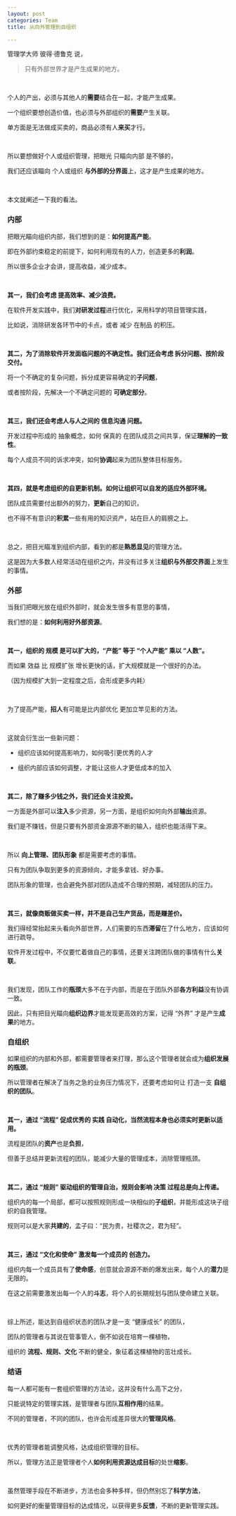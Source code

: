 ```yaml
---
layout: post
categories: Team
title: 从向外管理到自组织

---
```


管理学大师 彼得·德鲁克 说，

> 只有外部世界才是产生成果的地方。

<br/>

个人的产出，必须与其他人的**需要**结合在一起，才能产生成果。

一个组织要想创造价值，也必须与外部组织的**需要**产生关联。

单方面是无法做成买卖的，商品必须有人**来买**才行。

<br/>

所以要想做好个人或组织管理，把眼光 只瞄向内部 是不够的，

我们还应该瞄向 个人或组织 **与外部的分界面**上，这才是产生成果的地方。

<br/>

本文就阐述一下我的看法。

### 内部

把眼光瞄向组织内部，我们想到的是：**如何提高产能**。

即在外部约束稳定的前提下，如何利用现有的人力，创造更多的**利润**。

所以很多企业才会讲，提高收益，减少成本。

<br/>

**其一，我们会考虑 提高效率、减少浪费。**

在软件开发实践中，我们**对研发过程**进行优化，采用科学的项目管理实践，

比如说，消除研发各环节中的卡点，或者 减少 在制品 的积压。

<br/>

**其二，为了消除软件开发面临问题的不确定性。我们还会考虑 拆分问题、按阶段交付。**

将一个不确定的复杂问题，拆分成更容易确定的**子问题**，

或者按阶段，先解决一个不确定问题的 **可确定部分**。

<br/>

**其三，我们还会考虑人与人之间的 信息沟通 问题。**

开发过程中形成的 抽象概念，如何 保真的 在团队成员之间共享，保证**理解的一致性**。

每个人成员不同的诉求冲突，如何**协调**起来为团队整体目标服务。

<br/>

**其四，就是考虑组织的自更新机制。如何让组织可以自发的适应外部环境。**

团队成员需要付出额外的努力，**更新**自己的知识，

也不得不有意识的**积累**一些有用的知识资产，站在巨人的肩膀之上。

<br/>

总之，把目光瞄准到组织内部，看到的都是**熟悉显见**的管理方法。

这是因为大多数人经常活动在组织之内，并没有过多关注**组织与外部交界面**上发生的事情。

### 外部

当我们把眼光放在组织外部时，就会发生很多有意思的事情，

我们想的是：**如何利用好外部资源**。

<br/>

**其一，组织的 规模 是可以扩大的，“产能” 等于 “个人产能” 乘以 “人数”。**

而如果 效益 比 规模扩张 增长更快的话，扩大规模就是一个很好的办法。

（因为规模扩大到一定程度之后，会形成更多内耗）

<br/>

为了提高产能，**招人**有可能是比内部优化 更加立竿见影的方法。

<br/>

这就会衍生出一些新问题：

+ 组织应该如何提高影响力，如何吸引更优秀的人才

+ 组织内部应该如何调整，才能让这些人才更低成本的加入

<br/>

**其二，除了赚多少钱之外，我们还会关注投资。**

一方面是外部可以**注入**多少资源，另一方面，是组织如何向外部**输出**资源。

我们是不赚钱，但是只要有外部资金源源不断的输入，组织也能活得下来。

<br/>

所以 **向上管理、团队形象** 都是需要考虑的事情。

只有为团队争取到更多的资源倾向，才能多拿钱、好办事。

团队形象的管理，也会避免外部对团队造成不合理的预期，减轻团队的压力。

<br/>

**其三，就像商贩做买卖一样，并不是自己生产货品，而是赚差价。**

我们得经常抬起来头看向外部世界，人们需要的东西**滞留**在了什么地方，应该如何进行疏导。

软件开发过程中，不仅要忙着做自己的事情，还要关注跨团队做的事情有什么**关联**。

<br/>

我们发现，团队工作的**瓶颈**大多不在于内部，而是在于团队外部**各方利益**没有协调一致。

因此，只有把目光瞄向**组织边界**才能发现更高效的方案，记得 “外界” 才是产生**成果**的地方。

### 自组织

如果组织的内部和外部，都需要管理者来打理，那么这个管理者就会成为**组织发展的瓶颈**。

所以管理者在解决了当务之急的业务压力情况下，还要考虑如何让 打造一支 **自组织的团队**。

<br/>

**其一，通过 “流程” 促成优秀的 实践 自动化，当然流程本身也必须实时更新以适用。**

流程是团队的**资产**也是**负担**，

但善于总结并更新流程的团队，能减少大量的管理成本，消除管理瓶颈。

<br/>

**其二，通过 “规则” 驱动组织的管理自治，规则会影响 决策 过程总是向上传递。**

组织内的每一个局部，都可以按照规则形成一块相似的**子组织**，并能形成这块子组织的自我管理。

规则可以是大家**共建的**，孟子曰：“民为贵，社稷次之，君为轻”。

<br/>

**其三，通过 “文化和使命” 激发每一个成员的 创造力。**

组织内每一个成员具有了**使命感**，创意就会源源不断的爆发出来，每个人的**潜力**是无限的。

在这之前需要激发出每一个人的**斗志**，将个人的长期规划与团队使命建立关联。

<br/>

综上所述，能达到自组织状态的团队才是一支 “健康成长” 的团队，

团队的管理者与其说在管事管人，倒不如说在培育一棵植物，

组织的 **流程、规则、文化** 不断的健全，象征着这棵植物的茁壮成长。

### 结语

每一人都可能有一套组织管理的方法论，这并没有什么高下之分，

只能说特定的管理实践，是管理者与团队**互相作用**的结果。

不同的管理者，不同的团队，也许会形成差异很大的**管理风格**。

<br/>

优秀的管理者能调整风格，达成组织管理的目标。

所以，管理方法正是管理者个人**如何利用资源达成目标**的处世**缩影**。

<br/>

虽然管理手段在不断进步，方法也会多种多样，但仍然别忘了**科学方法**，

如何更好的衡量管理目标的达成情况，以获得更多**反馈**，不断的更新管理实践。
